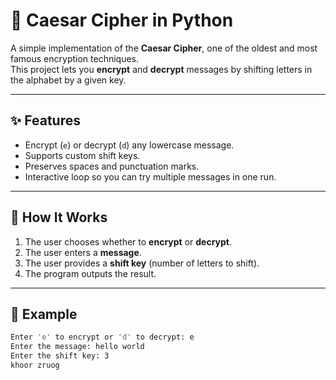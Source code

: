 # 🔐 Caesar Cipher in Python

A simple implementation of the **Caesar Cipher**, one of the oldest and most famous encryption techniques.  
This project lets you **encrypt** and **decrypt** messages by shifting letters in the alphabet by a given key.

---

## ✨ Features
- Encrypt (`e`) or decrypt (`d`) any lowercase message.
- Supports custom shift keys.
- Preserves spaces and punctuation marks.
- Interactive loop so you can try multiple messages in one run.

---

## 🚀 How It Works
1. The user chooses whether to **encrypt** or **decrypt**.  
2. The user enters a **message**.  
3. The user provides a **shift key** (number of letters to shift).  
4. The program outputs the result.  

---

## 📌 Example
```bash
Enter 'e' to encrypt or 'd' to decrypt: e
Enter the message: hello world
Enter the shift key: 3
khoor zruog
